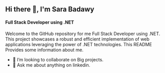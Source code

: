 ## Hi there 👋,  I'm Sara Badawy
#### Full Stack Developer using .NET
Welcome to the GitHub repository for me Full Stack Developer using .NET. This project showcases a robust and efficient implementation of web applications leveraging the power of .NET technologies. This README Provides some information about me.


- 👯 I’m looking to collaborate on Big projects.
- 💬 Ask me about anything on linkedin.





